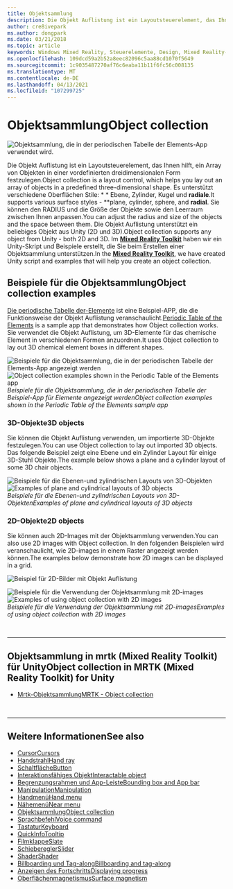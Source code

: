 ```yaml
---
title: Objektsammlung
description: Die Objekt Auflistung ist ein Layoutsteuerelement, das Ihnen hilft, ein Array von Objekten in einer vordefinierten dreidimensionalen Form festzulegen.
author: cre8ivepark
ms.author: dongpark
ms.date: 03/21/2018
ms.topic: article
keywords: Windows Mixed Reality, Steuerelemente, Design, Mixed Reality-Headset, Windows Mixed Reality-Headset, Virtual Reality-Headset, hololens, Objektsammlung, 2D, 3D, mrtk, Mixed Reality Toolkit
ms.openlocfilehash: 109dcd59a2b52a8eec82096c5aa88cd1070f5649
ms.sourcegitcommit: 1c9035487270af76c6eaba11b11f6fc56c008135
ms.translationtype: MT
ms.contentlocale: de-DE
ms.lasthandoff: 04/13/2021
ms.locfileid: "107299725"
---
```

# <a name="object-collection"></a><span data-ttu-id="87b73-104">Objektsammlung</span><span class="sxs-lookup"><span data-stu-id="87b73-104">Object collection</span></span>

![Objektsammlung, die in der periodischen Tabelle der Elements-App verwendet wird.](images/UX_Hero_ObjectCollection.jpg)<br>

<span data-ttu-id="87b73-106">Die Objekt Auflistung ist ein Layoutsteuerelement, das Ihnen hilft, ein Array von Objekten in einer vordefinierten dreidimensionalen Form festzulegen.</span><span class="sxs-lookup"><span data-stu-id="87b73-106">Object collection is a layout control, which helps you lay out an array of objects in a predefined three-dimensional shape.</span></span> <span data-ttu-id="87b73-107">Es unterstützt verschiedene Oberflächen Stile: \* \* Ebene, Zylinder, Kugel und **radiale**.</span><span class="sxs-lookup"><span data-stu-id="87b73-107">It supports various surface styles - \*\*plane, cylinder, sphere, and **radial**.</span></span> <span data-ttu-id="87b73-108">Sie können den RADIUS und die Größe der Objekte sowie den Leerraum zwischen Ihnen anpassen.</span><span class="sxs-lookup"><span data-stu-id="87b73-108">You can adjust the radius and size of the objects and the space between them.</span></span> <span data-ttu-id="87b73-109">Die Objekt Auflistung unterstützt ein beliebiges Objekt aus Unity (2D und 3D).</span><span class="sxs-lookup"><span data-stu-id="87b73-109">Object collection supports any object from Unity - both 2D and 3D.</span></span> <span data-ttu-id="87b73-110">Im **[Mixed Reality Toolkit](https://microsoft.github.io/MixedRealityToolkit-Unity/Documentation/README_ObjectCollection.html)** haben wir ein Unity-Skript und Beispiele erstellt, die Sie beim Erstellen einer Objektsammlung unterstützen.</span><span class="sxs-lookup"><span data-stu-id="87b73-110">In the **[Mixed Reality Toolkit](https://microsoft.github.io/MixedRealityToolkit-Unity/Documentation/README_ObjectCollection.html)**, we have created Unity script and examples that will help you create an object collection.</span></span>

## <a name="object-collection-examples"></a><span data-ttu-id="87b73-111">Beispiele für die Objektsammlung</span><span class="sxs-lookup"><span data-stu-id="87b73-111">Object collection examples</span></span>

<span data-ttu-id="87b73-112">[Die periodische Tabelle der-Elemente](../develop/unity/periodic-table-of-the-elements.md) ist eine Beispiel-APP, die die Funktionsweise der Objekt Auflistung veranschaulicht.</span><span class="sxs-lookup"><span data-stu-id="87b73-112">[Periodic Table of the Elements](../develop/unity/periodic-table-of-the-elements.md) is a sample app that demonstrates how Object collection works.</span></span> <span data-ttu-id="87b73-113">Sie verwendet die Objekt Auflistung, um 3D-Elemente für das chemische Element in verschiedenen Formen anzuordnen.</span><span class="sxs-lookup"><span data-stu-id="87b73-113">It uses Object collection to lay out 3D chemical element boxes in different shapes.</span></span>

<span data-ttu-id="87b73-114">![Beispiele für die Objektsammlung, die in der periodischen Tabelle der Elements-App angezeigt werden](images/periodictable-collections-1000px.jpg)</span><span class="sxs-lookup"><span data-stu-id="87b73-114">![Object collection examples shown in the Periodic Table of the Elements app](images/periodictable-collections-1000px.jpg)</span></span><br>
<span data-ttu-id="87b73-115">*Beispiele für die Objektsammlung, die in der periodischen Tabelle der Beispiel-App für Elemente angezeigt werden*</span><span class="sxs-lookup"><span data-stu-id="87b73-115">*Object collection examples shown in the Periodic Table of the Elements sample app*</span></span>

### <a name="3d-objects"></a><span data-ttu-id="87b73-116">3D-Objekte</span><span class="sxs-lookup"><span data-stu-id="87b73-116">3D objects</span></span>

<span data-ttu-id="87b73-117">Sie können die Objekt Auflistung verwenden, um importierte 3D-Objekte festzulegen.</span><span class="sxs-lookup"><span data-stu-id="87b73-117">You can use Object collection to lay out imported 3D objects.</span></span> <span data-ttu-id="87b73-118">Das folgende Beispiel zeigt eine Ebene und ein Zylinder Layout für einige 3D-Stuhl Objekte.</span><span class="sxs-lookup"><span data-stu-id="87b73-118">The example below shows a plane and a cylinder layout of some 3D chair objects.</span></span>

<span data-ttu-id="87b73-119">![Beispiele für die Ebenen-und zylindrischen Layouts von 3D-Objekten](images/objectcollection-3dobjects-1000px.jpg)</span><span class="sxs-lookup"><span data-stu-id="87b73-119">![Examples of plane and cylindrical layouts of 3D objects](images/objectcollection-3dobjects-1000px.jpg)</span></span><br>
<span data-ttu-id="87b73-120">*Beispiele für die Ebenen-und zylindrischen Layouts von 3D-Objekten*</span><span class="sxs-lookup"><span data-stu-id="87b73-120">*Examples of plane and cylindrical layouts of 3D objects*</span></span>

### <a name="2d-objects"></a><span data-ttu-id="87b73-121">2D-Objekte</span><span class="sxs-lookup"><span data-stu-id="87b73-121">2D objects</span></span>

<span data-ttu-id="87b73-122">Sie können auch 2D-Images mit der Objektsammlung verwenden.</span><span class="sxs-lookup"><span data-stu-id="87b73-122">You can also use 2D images with Object collection.</span></span> <span data-ttu-id="87b73-123">In den folgenden Beispielen wird veranschaulicht, wie 2D-images in einem Raster angezeigt werden können.</span><span class="sxs-lookup"><span data-stu-id="87b73-123">The examples below demonstrate how 2D images can be displayed in a grid.</span></span>

![Beispiel für 2D-Bilder mit Objekt Auflistung](images/940px-layout-3dobjects-3.jpg)

<span data-ttu-id="87b73-125">![Beispiele für die Verwendung der Objektsammlung mit 2D-images](images/940px-layout-2dimages.jpg)</span><span class="sxs-lookup"><span data-stu-id="87b73-125">![Examples of using object collection with 2D images](images/940px-layout-2dimages.jpg)</span></span><br>
<span data-ttu-id="87b73-126">*Beispiele für die Verwendung der Objektsammlung mit 2D-images*</span><span class="sxs-lookup"><span data-stu-id="87b73-126">*Examples of using object collection with 2D images*</span></span>

<br>

---

## <a name="object-collection-in-mrtk-mixed-reality-toolkit-for-unity"></a><span data-ttu-id="87b73-127">Objektsammlung in mrtk (Mixed Reality Toolkit) für Unity</span><span class="sxs-lookup"><span data-stu-id="87b73-127">Object collection in MRTK (Mixed Reality Toolkit) for Unity</span></span>

* [<span data-ttu-id="87b73-128">Mrtk-Objektsammlung</span><span class="sxs-lookup"><span data-stu-id="87b73-128">MRTK - Object collection</span></span>](https://docs.microsoft.com/windows/mixed-reality/mrtk-unity/features/ux-building-blocks/object-collection)

<br>

---

## <a name="see-also"></a><span data-ttu-id="87b73-129">Weitere Informationen</span><span class="sxs-lookup"><span data-stu-id="87b73-129">See also</span></span>

* [<span data-ttu-id="87b73-130">Cursor</span><span class="sxs-lookup"><span data-stu-id="87b73-130">Cursors</span></span>](cursors.md)
* [<span data-ttu-id="87b73-131">Handstrahl</span><span class="sxs-lookup"><span data-stu-id="87b73-131">Hand ray</span></span>](point-and-commit.md)
* [<span data-ttu-id="87b73-132">Schaltfläche</span><span class="sxs-lookup"><span data-stu-id="87b73-132">Button</span></span>](button.md)
* [<span data-ttu-id="87b73-133">Interaktionsfähiges Objekt</span><span class="sxs-lookup"><span data-stu-id="87b73-133">Interactable object</span></span>](interactable-object.md)
* [<span data-ttu-id="87b73-134">Begrenzungsrahmen und App-Leiste</span><span class="sxs-lookup"><span data-stu-id="87b73-134">Bounding box and App bar</span></span>](app-bar-and-bounding-box.md)
* [<span data-ttu-id="87b73-135">Manipulation</span><span class="sxs-lookup"><span data-stu-id="87b73-135">Manipulation</span></span>](direct-manipulation.md)
* [<span data-ttu-id="87b73-136">Handmenü</span><span class="sxs-lookup"><span data-stu-id="87b73-136">Hand menu</span></span>](hand-menu.md)
* [<span data-ttu-id="87b73-137">Nähemenü</span><span class="sxs-lookup"><span data-stu-id="87b73-137">Near menu</span></span>](near-menu.md)
* [<span data-ttu-id="87b73-138">Objektsammlung</span><span class="sxs-lookup"><span data-stu-id="87b73-138">Object collection</span></span>](object-collection.md)
* [<span data-ttu-id="87b73-139">Sprachbefehl</span><span class="sxs-lookup"><span data-stu-id="87b73-139">Voice command</span></span>](voice-input.md)
* [<span data-ttu-id="87b73-140">Tastatur</span><span class="sxs-lookup"><span data-stu-id="87b73-140">Keyboard</span></span>](keyboard.md)
* [<span data-ttu-id="87b73-141">QuickInfo</span><span class="sxs-lookup"><span data-stu-id="87b73-141">Tooltip</span></span>](tooltip.md)
* [<span data-ttu-id="87b73-142">Filmklappe</span><span class="sxs-lookup"><span data-stu-id="87b73-142">Slate</span></span>](slate.md)
* [<span data-ttu-id="87b73-143">Schieberegler</span><span class="sxs-lookup"><span data-stu-id="87b73-143">Slider</span></span>](slider.md)
* [<span data-ttu-id="87b73-144">Shader</span><span class="sxs-lookup"><span data-stu-id="87b73-144">Shader</span></span>](shader.md)
* [<span data-ttu-id="87b73-145">Billboarding und Tag-along</span><span class="sxs-lookup"><span data-stu-id="87b73-145">Billboarding and tag-along</span></span>](billboarding-and-tag-along.md)
* [<span data-ttu-id="87b73-146">Anzeigen des Fortschritts</span><span class="sxs-lookup"><span data-stu-id="87b73-146">Displaying progress</span></span>](progress.md)
* [<span data-ttu-id="87b73-147">Oberflächenmagnetismus</span><span class="sxs-lookup"><span data-stu-id="87b73-147">Surface magnetism</span></span>](surface-magnetism.md)
